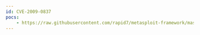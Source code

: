 ```yaml
---
id: CVE-2009-0837
pocs:
    - https://raw.githubusercontent.com/rapid7/metasploit-framework/master/modules/exploits/windows/fileformat/foxit_reader_launch.rb
---
```

